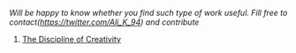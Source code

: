 *Will be happy to know whether you find such type of work useful. Fill free to contact(https://twitter.com/Ali_K_94) and contribute*

1. [The Discipline of Creativity](https://github.com/Ali94k/TL-DR/edit/master/The%20Discipline%20of%20Creativity.md)
